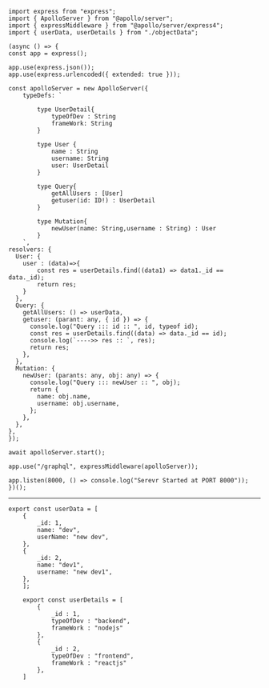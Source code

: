     import express from "express";
    import { ApolloServer } from "@apollo/server";
    import { expressMiddleware } from "@apollo/server/express4";
    import { userData, userDetails } from "./objectData";

    (async () => {
    const app = express();

    app.use(express.json());
    app.use(express.urlencoded({ extended: true }));

    const apolloServer = new ApolloServer({
        typeDefs: `
          
            type UserDetail{
                typeOfDev : String
                frameWork: String
            }

            type User {
                name : String
                username: String
                user: UserDetail
            }

            type Query{
                getAllUsers : [User]
                getuser(id: ID!) : UserDetail
            }

            type Mutation{
                newUser(name: String,username : String) : User
            }
        `,
    resolvers: {
      User: {
        user : (data)=>{
            const res = userDetails.find((data1) => data1._id == data._id);
            return res;
        }
      },
      Query: {
        getAllUsers: () => userData,
        getuser: (parant: any, { id }) => {
          console.log("Query ::: id :: ", id, typeof id);
          const res = userDetails.find((data) => data._id == id);
          console.log(`---->> res :: `, res);
          return res;
        },
      },
      Mutation: {
        newUser: (parants: any, obj: any) => {
          console.log("Query ::: newUser :: ", obj);
          return {
            name: obj.name,
            username: obj.username,
          };
        },
      },
    },
    });

    await apolloServer.start();

    app.use("/graphql", expressMiddleware(apolloServer));

    app.listen(8000, () => console.log("Serevr Started at PORT 8000"));
    })();


----


    export const userData = [
        {
            _id: 1,
            name: "dev",
            userName: "new dev",
        },
        {
            _id: 2,
            name: "dev1",
            username: "new dev1",
        },
        ];

        export const userDetails = [
            {
                _id : 1,
                typeOfDev : "backend",
                frameWork : "nodejs"
            },
            {
                _id : 2,
                typeOfDev : "frontend",
                frameWork : "reactjs"
            },
        ]